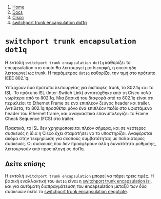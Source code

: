 <!-- -
Title: switchport trunk encapsulation dot1q
Description: Σημειώσεις για την εντολή switchport trunk encapsulation dot1q σε συσκευές Cisco
First Published: 2011-09-29
- -->

<ol class="breadcrumb">
<li><a href="/">Home</a></li>
<li><a href="/docs/">Docs</a></li>
<li><a href="/docs/cisco/">Cisco</a></li>
<li><a href="/docs/cisco/switchport-trunk-encapsulation-dot1q.el.html">switchport trunk encapsulation dot1q</a></li>
</ol>

`switchport trunk encapsulation dot1q`
======================================

Η εντολή `switchport trunk encapsulation dot1q` καθορίζει το 
encapsulation στο οποίο θα λειτουργεί μια διεπαφή, η οποία ήδη 
λειτουργεί ως trunk. Η παράμετρος `dot1q` καθορίζει την τιμή στο 
πρότυπο IEEE 802.1q.

Υπάρχουν δύο πρότυπα λειτουργίας για διεπαφές trunk, το 802.1q και το ISL. Το πρότυπο ISL (Inter-Switch Link) αναπτύχθηκε από τη Cisco πολύ νωρίτερα από το 802.1q. Μια βασική του διαφορά από το 802.1q είναι ότι περικλείει το Ethernet Frame σε ένα επιπλέον ζεύγος header και trailer. Αντίθετα, το 802.1q προσθέτει μόνο ένα επιπλέον πεδίο στο υφιστάμενο header του Ethernet frame, και αναγκαστικά επανυπολογίζει το Frame Check Sequence (FCS) στο trailer.

Πρακτικά, το ISL δεν χρησιμοποιείται πλέον σήμερα, και σε νεότερες συσκευές η ίδια η Cisco έχει σταματήσει να το υποστηρίζει. Αναφέρεται ακόμα στην τεκμηρίωση για σκοπούς συμβατότητας με παλαιότερες συσκευές. Οι συσκευές που δεν προσφέρουν άλλη δυνατότητα ρύθμισης, λειτουργούν από προεπιλογή σε dot1q. 

Δείτε επίσης
------------

Η εντολή `switchport trunk encapsulation` μπορεί να πάρει τρεις τιμές. 
Η βασική εναλλακτική του `dot1q` είναι η [switchport trunk encapsulation isl](/docs/cisco/switchport-trunk-encapsulation-isl.el.html), 
και για αυτόματη διαπραγμάτευση του encapsulation μεταξύ των δύο συσκευών δείτε το 
[switchport trunk encapsulation negotiate](/docs/cisco/switchport-trunk-encapsulation-negotiate.el.html). 
